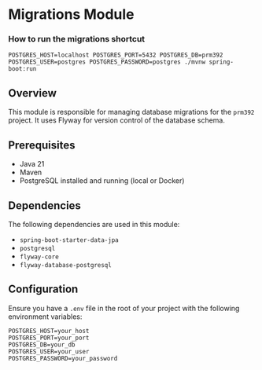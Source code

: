 # Migrations Module

### How to run the migrations shortcut

```shell script
POSTGRES_HOST=localhost POSTGRES_PORT=5432 POSTGRES_DB=prm392 POSTGRES_USER=postgres POSTGRES_PASSWORD=postgres ./mvnw spring-boot:run 
```

## Overview

This module is responsible for managing database migrations for the `prm392` project. It uses Flyway for version control of the database schema.

## Prerequisites

- Java 21
- Maven
- PostgreSQL installed and running (local or Docker)

## Dependencies

The following dependencies are used in this module:

- `spring-boot-starter-data-jpa`
- `postgresql`
- `flyway-core`
- `flyway-database-postgresql`

## Configuration

Ensure you have a `.env` file in the root of your project with the following environment variables:

```dotenv
POSTGRES_HOST=your_host
POSTGRES_PORT=your_port
POSTGRES_DB=your_db
POSTGRES_USER=your_user
POSTGRES_PASSWORD=your_password
```